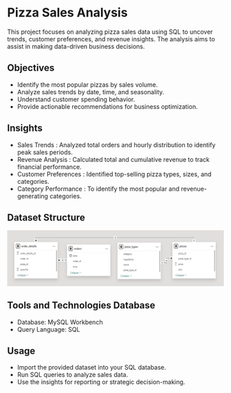 
# Pizza Sales Analysis

This project focuses on analyzing pizza sales data using SQL to uncover trends, customer preferences, and revenue insights. The analysis aims to assist in making data-driven business decisions.

## Objectives

- Identify the most popular pizzas by sales volume.
- Analyze sales trends by date, time, and seasonality.
- Understand customer spending behavior.
- Provide actionable recommendations for business optimization.

## Insights

- Sales Trends : Analyzed total orders and hourly distribution to identify peak sales periods.
- Revenue Analysis : Calculated total and cumulative revenue to track financial performance.  
- Customer Preferences : Identified top-selling pizza types, sizes, and categories.
- Category Performance : To identify the most popular and revenue-generating categories.

## Dataset Structure
![DataSet](https://github.com/PoonamChopade99/pizza-sales-analysis-sql/blob/main/data%20structure.png)

## Tools and Technologies Database
- Database: MySQL Workbench
- Query Language: SQL

## Usage
- Import the provided dataset into your SQL database.
- Run SQL queries to analyze sales data.
- Use the insights for reporting or strategic decision-making.




